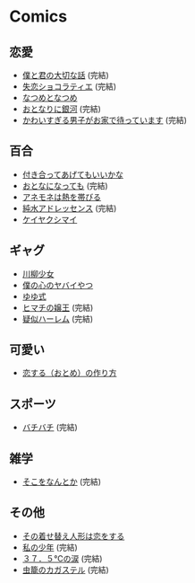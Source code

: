# Comics

## 恋愛

- [僕と君の大切な話](https://kc.kodansha.co.jp/product?item=0000041317) (完結)
- [失恋ショコラティエ](https://csbs.shogakukan.co.jp/book?book_group_id=2761) (完結)
- [なつめとなつめ](https://comicelmo.jp/detail/natsumetonatsume/)
- [おとなりに銀河](https://afternoon.kodansha.co.jp/c/otogin.html) (完結)
- [かわいすぎる男子がお家で待っています](https://mechacomic.jp/books/132372) (完結)

## 百合

- [付き合ってあげてもいいかな](https://urasunday.com/title/603)
- [おとなになっても](https://kisscomic.com/c/otonaninattemo/) (完結)
- [アネモネは熱を帯びる](https://comic-fuz.com/manga/2430)
- [純水アドレッセンス](https://www.hakusensha.co.jp/comicslist/47060/) (完結)
- [ケイヤクシマイ](https://www.kadokawa.co.jp/product/322204000091/)

## ギャグ

- [川柳少女](https://kc.kodansha.co.jp/title?code=1000029343)
- [僕の心のヤバイやつ](https://mangacross.jp/comics/yabai)
- [ゆゆ式](https://www.yuyushiki.net/)
- [ヒマチの嬢王](https://urasunday.com/title/570) (完結)
- [疑似ハーレム](https://gekkansunday.net/work/391/) (完結)

## 可愛い

- [恋する（おとめ）の作り方](https://ichijin-plus.com/comics/2408500969506)

## スポーツ

- [バチバチ](https://www.akitashoten.co.jp/series/2473) (完結)

## 雑学

- [そこをなんとか](https://www.hakusensha.co.jp/comicslist/44793/) (完結)

## その他

- [その着せ替え人形は恋をする](https://magazine.jp.square-enix.com/yg/introduction/sonobisque/)
- [私の少年](https://yanmaga.jp/comics/%E7%A7%81%E3%81%AE%E5%B0%91%E5%B9%B4) (完結)
- [３７．５℃の涙](https://shogakukan-comic.jp/book?isbn=9784098712571) (完結)
- [虫籠のカガステル](https://comic-ryu.jp/_cagaster/) (完結)
